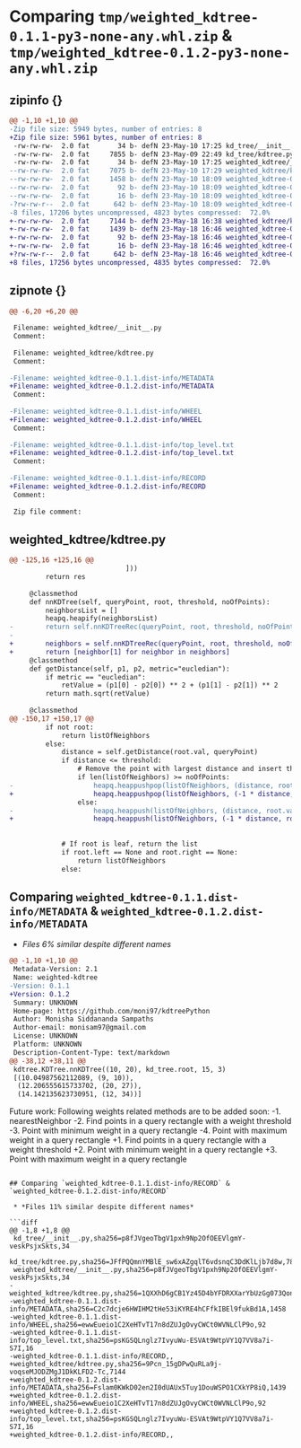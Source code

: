 # Comparing `tmp/weighted_kdtree-0.1.1-py3-none-any.whl.zip` & `tmp/weighted_kdtree-0.1.2-py3-none-any.whl.zip`

## zipinfo {}

```diff
@@ -1,10 +1,10 @@
-Zip file size: 5949 bytes, number of entries: 8
+Zip file size: 5961 bytes, number of entries: 8
 -rw-rw-rw-  2.0 fat       34 b- defN 23-May-10 17:25 kd_tree/__init__.py
 -rw-rw-rw-  2.0 fat     7855 b- defN 23-May-09 22:49 kd_tree/kdtree.py
 -rw-rw-rw-  2.0 fat       34 b- defN 23-May-10 17:25 weighted_kdtree/__init__.py
--rw-rw-rw-  2.0 fat     7075 b- defN 23-May-10 17:29 weighted_kdtree/kdtree.py
--rw-rw-rw-  2.0 fat     1458 b- defN 23-May-10 18:09 weighted_kdtree-0.1.1.dist-info/METADATA
--rw-rw-rw-  2.0 fat       92 b- defN 23-May-10 18:09 weighted_kdtree-0.1.1.dist-info/WHEEL
--rw-rw-rw-  2.0 fat       16 b- defN 23-May-10 18:09 weighted_kdtree-0.1.1.dist-info/top_level.txt
-?rw-rw-r--  2.0 fat      642 b- defN 23-May-10 18:09 weighted_kdtree-0.1.1.dist-info/RECORD
-8 files, 17206 bytes uncompressed, 4823 bytes compressed:  72.0%
+-rw-rw-rw-  2.0 fat     7144 b- defN 23-May-18 16:38 weighted_kdtree/kdtree.py
+-rw-rw-rw-  2.0 fat     1439 b- defN 23-May-18 16:46 weighted_kdtree-0.1.2.dist-info/METADATA
+-rw-rw-rw-  2.0 fat       92 b- defN 23-May-18 16:46 weighted_kdtree-0.1.2.dist-info/WHEEL
+-rw-rw-rw-  2.0 fat       16 b- defN 23-May-18 16:46 weighted_kdtree-0.1.2.dist-info/top_level.txt
+?rw-rw-r--  2.0 fat      642 b- defN 23-May-18 16:46 weighted_kdtree-0.1.2.dist-info/RECORD
+8 files, 17256 bytes uncompressed, 4835 bytes compressed:  72.0%
```

## zipnote {}

```diff
@@ -6,20 +6,20 @@
 
 Filename: weighted_kdtree/__init__.py
 Comment: 
 
 Filename: weighted_kdtree/kdtree.py
 Comment: 
 
-Filename: weighted_kdtree-0.1.1.dist-info/METADATA
+Filename: weighted_kdtree-0.1.2.dist-info/METADATA
 Comment: 
 
-Filename: weighted_kdtree-0.1.1.dist-info/WHEEL
+Filename: weighted_kdtree-0.1.2.dist-info/WHEEL
 Comment: 
 
-Filename: weighted_kdtree-0.1.1.dist-info/top_level.txt
+Filename: weighted_kdtree-0.1.2.dist-info/top_level.txt
 Comment: 
 
-Filename: weighted_kdtree-0.1.1.dist-info/RECORD
+Filename: weighted_kdtree-0.1.2.dist-info/RECORD
 Comment: 
 
 Zip file comment:
```

## weighted_kdtree/kdtree.py

```diff
@@ -125,16 +125,16 @@
                             ]))
         return res
 
     @classmethod
     def nnKDTree(self, queryPoint, root, threshold, noOfPoints):
         neighborsList = []
         heapq.heapify(neighborsList)
-        return self.nnKDTreeRec(queryPoint, root, threshold, noOfPoints, neighborsList)
-
+        neighbors = self.nnKDTreeRec(queryPoint, root, threshold, noOfPoints, neighborsList)
+        return [neighbor[1] for neighbor in neighbors]
     @classmethod
     def getDistance(self, p1, p2, metric="eucledian"):
         if metric == "eucledian":
             retValue = (p1[0] - p2[0]) ** 2 + (p1[1] - p2[1]) ** 2
         return math.sqrt(retValue)
     
     @classmethod
@@ -150,17 +150,17 @@
         if not root:
             return listOfNeighbors
         else:
             distance = self.getDistance(root.val, queryPoint)
             if distance <= threshold:
                 # Remove the point with largest distance and insert the new point
                 if len(listOfNeighbors) >= noOfPoints:
-                    heapq.heappushpop(listOfNeighbors, (distance, root.val))
+                    heapq.heappushpop(listOfNeighbors, (-1 * distance, root.val))
                 else:
-                    heapq.heappush(listOfNeighbors, (distance, root.val))
+                    heapq.heappush(listOfNeighbors, (-1 * distance, root.val))
             
                     
             # If root is leaf, return the list
             if root.left == None and root.right == None:
                 return listOfNeighbors
             else:
```

## Comparing `weighted_kdtree-0.1.1.dist-info/METADATA` & `weighted_kdtree-0.1.2.dist-info/METADATA`

 * *Files 6% similar despite different names*

```diff
@@ -1,10 +1,10 @@
 Metadata-Version: 2.1
 Name: weighted-kdtree
-Version: 0.1.1
+Version: 0.1.2
 Summary: UNKNOWN
 Home-page: https://github.com/moni97/kdtreePython
 Author: Monisha Siddananda Sampaths
 Author-email: monisam97@gmail.com
 License: UNKNOWN
 Platform: UNKNOWN
 Description-Content-Type: text/markdown
@@ -38,12 +38,11 @@
 kdtree.KDTree.nnKDTree((10, 20), kd_tree.root, 15, 3)
 [(10.04987562112089, (9, 10)),
  (12.206555615733702, (20, 27)),
  (14.142135623730951, (12, 34))]
 ```
 Future work:
 Following weights related methods are to be added soon:
-1. nearestNeighbor
-2. Find points in a query rectangle with a weight threshold
-3. Point with minimum weight in a query rectangle
-4. Point with maximum weight in a query rectangle
+1. Find points in a query rectangle with a weight threshold
+2. Point with minimum weight in a query rectangle
+3. Point with maximum weight in a query rectangle
```

## Comparing `weighted_kdtree-0.1.1.dist-info/RECORD` & `weighted_kdtree-0.1.2.dist-info/RECORD`

 * *Files 11% similar despite different names*

```diff
@@ -1,8 +1,8 @@
 kd_tree/__init__.py,sha256=p8fJVgeoTbgV1pxh9Np2OfOEEVlgmY-veskPsjxSkts,34
 kd_tree/kdtree.py,sha256=JFfPQQmnYMBlE_sw6xAZgqlT6vdsnqC3DdKlLjb7d8w,7855
 weighted_kdtree/__init__.py,sha256=p8fJVgeoTbgV1pxh9Np2OfOEEVlgmY-veskPsjxSkts,34
-weighted_kdtree/kdtree.py,sha256=1QXXhD6gCB1Yz45D4bYFDRXXarYbUzGg073QonuEEP8,7075
-weighted_kdtree-0.1.1.dist-info/METADATA,sha256=C2c7dcje6HWIHM2tHe53iKYRE4hCFfkIBEl9fukBd1A,1458
-weighted_kdtree-0.1.1.dist-info/WHEEL,sha256=ewwEueio1C2XeHTvT17n8dZUJgOvyCWCt0WVNLClP9o,92
-weighted_kdtree-0.1.1.dist-info/top_level.txt,sha256=psKGSQLnglz7IvyuWu-ESVAt9WtpVY1Q7VV8a7i-S7I,16
-weighted_kdtree-0.1.1.dist-info/RECORD,,
+weighted_kdtree/kdtree.py,sha256=9Pcn_15gDPwQuRLa9j-voqseMJODZMgJ1DkKLFD2-Tc,7144
+weighted_kdtree-0.1.2.dist-info/METADATA,sha256=Fslam0KWkD02en2I0dUAUx5Tuy1DouWSPO1CXkYP8iQ,1439
+weighted_kdtree-0.1.2.dist-info/WHEEL,sha256=ewwEueio1C2XeHTvT17n8dZUJgOvyCWCt0WVNLClP9o,92
+weighted_kdtree-0.1.2.dist-info/top_level.txt,sha256=psKGSQLnglz7IvyuWu-ESVAt9WtpVY1Q7VV8a7i-S7I,16
+weighted_kdtree-0.1.2.dist-info/RECORD,,
```

